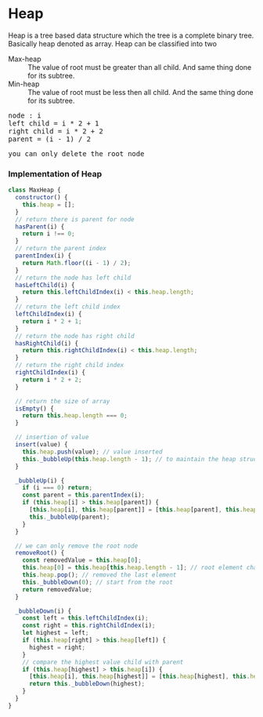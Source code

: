 # Heap

Heap is a tree based data structure which the tree is a complete binary tree. Basically heap denoted as array. Heap can be classified into two <br />

<dl>
  <dt>Max-heap</dt>
  <dd>The value of root must be greater than all child. And same thing done for its subtree.</dd>
  <dt>Min-heap</dt>
  <dd>The value of root must be less then all child. And the same thing done for its subtree.</dd>
</dl>


<pre>
node : i
left child = i * 2 + 1
right child = i * 2 + 2 
parent = (i - 1) / 2
</pre>

<pre>you can only delete the root node</pre>


### Implementation of Heap

```js
class MaxHeap {
  constructor() {
    this.heap = [];
  }
  // return there is parent for node
  hasParent(i) {
    return i !== 0;
  }
  // return the parent index
  parentIndex(i) {
    return Math.floor((i - 1) / 2);
  }
  // return the node has left child
  hasLeftChild(i) {
    return this.leftChildIndex(i) < this.heap.length;
  }
  // return the left child index
  leftChildIndex(i) {
    return i * 2 + 1;
  }
  // return the node has right child
  hasRightChild(i) {
    return this.rightChildIndex(i) < this.heap.length;
  }
  // return the right child index
  rightChildIndex(i) {
    return i * 2 + 2;
  }

  // return the size of array
  isEmpty() {
    return this.heap.length === 0;
  }

  // insertion of value
  insert(value) {
    this.heap.push(value); // value inserted
    this._bubbleUp(this.heap.length - 1); // to maintain the heap structure
  }

  _bubbleUp(i) {
    if (i === 0) return;
    const parent = this.parentIndex(i);
    if (this.heap[i] > this.heap[parent]) {
      [this.heap[i], this.heap[parent]] = [this.heap[parent], this.heap[i]];
      this._bubbleUp(parent);
    }
  }

  // we can only remove the root node
  removeRoot() {
    const removedValue = this.heap[0];
    this.heap[0] = this.heap[this.heap.length - 1]; // root element change with last element
    this.heap.pop(); // removed the last element
    this._bubbleDown(0); // start from the root
    return removedValue;
  }

  _bubbleDown(i) {
    const left = this.leftChildIndex(i);
    const right = this.rightChildIndex(i);
    let highest = left;
    if (this.heap[right] > this.heap[left]) {
      highest = right;
    }
    // compare the highest value child with parent
    if (this.heap[highest] > this.heap[i]) {
      [this.heap[i], this.heap[highest]] = [this.heap[highest], this.heap[i]]; // swap
      return this._bubbleDown(highest);
    }
  }
}

```